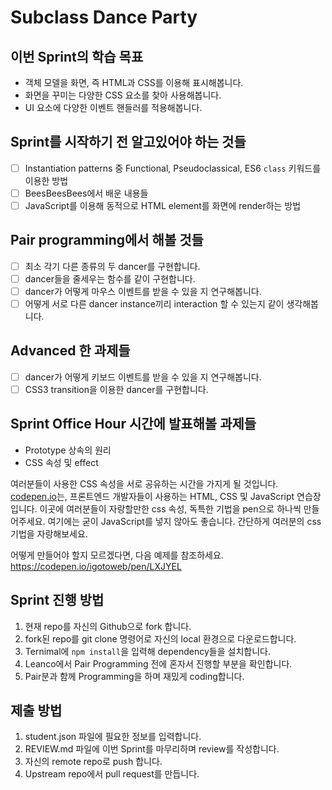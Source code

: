 # Subclass Dance Party

## 이번 Sprint의 학습 목표

- 객체 모델을 화면, 즉 HTML과 CSS를 이용해 표시해봅니다.
- 화면을 꾸미는 다양한 CSS 요소를 찾아 사용해봅니다.
- UI 요소에 다양한 이벤트 핸들러를 적용해봅니다.

## Sprint를 시작하기 전 알고있어야 하는 것들

- [ ] Instantiation patterns 중 Functional, Pseudoclassical, ES6 `class` 키워드를 이용한 방법
- [ ] BeesBeesBees에서 배운 내용들
- [ ] JavaScript를 이용해 동적으로 HTML element를 화면에 render하는 방법

## Pair programming에서 해볼 것들

- [ ] 최소 각기 다른 종류의 두 dancer를 구현합니다.
- [ ] dancer들을 줄세우는 함수를 같이 구현합니다.
- [ ] dancer가 어떻게 마우스 이벤트를 받을 수 있을 지 연구해봅니다.
- [ ] 어떻게 서로 다른 dancer instance끼리 interaction 할 수 있는지 같이 생각해봅니다.

## Advanced 한 과제들

- [ ] dancer가 어떻게 키보드 이벤트를 받을 수 있을 지 연구해봅니다.
- [ ] CSS3 transition을 이용한 dancer를 구현합니다.

## Sprint Office Hour 시간에 발표해볼 과제들

- Prototype 상속의 원리
- CSS 속성 및 effect

여러분들이 사용한 CSS 속성을 서로 공유하는 시간을 가지게 될 것입니다. [codepen.io](https://codepen.io/)는, 프론트엔드 개발자들이 사용하는 HTML, CSS 및 JavaScript 연습장입니다. 이곳에 여러분들이 자랑할만한 css 속성, 독특한 기법을 pen으로 하나씩 만들어주세요. 여기에는 굳이 JavaScript를 넣지 않아도 좋습니다. 간단하게 여러분의 css 기법을 자랑해보세요.

어떻게 만들어야 할지 모르겠다면, 다음 예제를 참조하세요. https://codepen.io/igotoweb/pen/LXJYEL

## Sprint 진행 방법

1. 현재 repo를 자신의 Github으로 fork 합니다.
2. fork된 repo를 git clone 명령어로 자신의 local 환경으로 다운로드합니다.
3. Ternimal에 `npm install`을 입력해 dependency들을 설치합니다.
4. Leanco에서 Pair Programming 전에 혼자서 진행할 부분을 확인합니다.
5. Pair분과 함께 Programming을 하며 재밌게 coding합니다.

## 제출 방법

1. student.json 파일에 필요한 정보를 입력합니다.
2. REVIEW.md 파일에 이번 Sprint를 마무리하며 review를 작성합니다.
3. 자신의 remote repo로 push 합니다.
4. Upstream repo에서 pull request를 만듭니다.